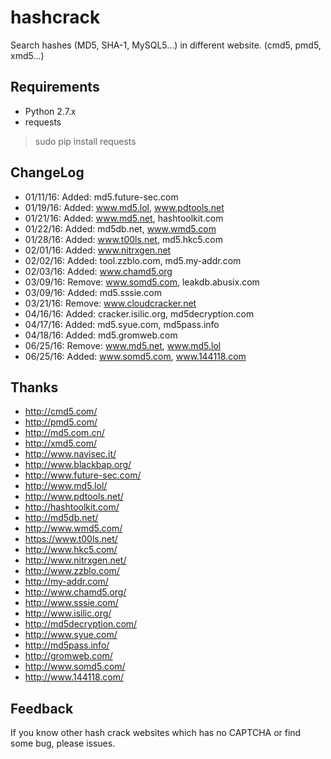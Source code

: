 # hashcrack
Search hashes (MD5, SHA-1, MySQL5...) in different website. (cmd5, pmd5, xmd5...)
## Requirements
* Python 2.7.x
* requests

>sudo pip install requests

## ChangeLog
* 01/11/16: Added: md5.future-sec.com
* 01/19/16: Added: www.md5.lol, www.pdtools.net
* 01/21/16: Added: www.md5.net, hashtoolkit.com
* 01/22/16: Added: md5db.net, www.wmd5.com
* 01/28/16: Added: www.t00ls.net, md5.hkc5.com
* 02/01/16: Added: www.nitrxgen.net
* 02/02/16: Added: tool.zzblo.com, md5.my-addr.com
* 02/03/16: Added: www.chamd5.org
* 03/09/16: Remove: www.somd5.com, leakdb.abusix.com
* 03/09/16: Added: md5.sssie.com
* 03/21/16: Remove: www.cloudcracker.net
* 04/16/16: Added: cracker.isilic.org, md5decryption.com
* 04/17/16: Added: md5.syue.com, md5pass.info
* 04/18/16: Added: md5.gromweb.com
* 06/25/16: Remove: www.md5.net, www.md5.lol
* 06/25/16: Added: www.somd5.com, www.144118.com


## Thanks
* http://cmd5.com/
* http://pmd5.com/
* http://md5.com.cn/
* http://xmd5.com/
* http://www.navisec.it/
* http://www.blackbap.org/
* http://www.future-sec.com/
* http://www.md5.lol/
* http://www.pdtools.net/
* http://hashtoolkit.com/
* http://md5db.net/
* http://www.wmd5.com/
* https://www.t00ls.net/
* http://www.hkc5.com/
* http://www.nitrxgen.net/
* http://www.zzblo.com/
* http://my-addr.com/
* http://www.chamd5.org/
* http://www.sssie.com/
* http://www.isilic.org/
* http://md5decryption.com/
* http://www.syue.com/
* http://md5pass.info/
* http://gromweb.com/
* http://www.somd5.com/
* http://www.144118.com/

## Feedback
If you know other hash crack websites which has no CAPTCHA or find some bug, please issues.
